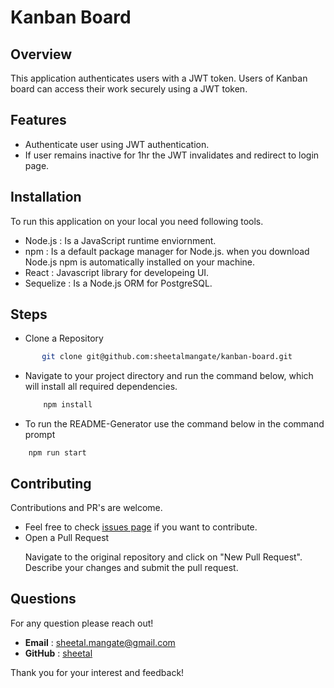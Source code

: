 # Kanban Board

## Overview

This application authenticates users with a JWT token. Users of Kanban board can access their work securely using a JWT token. 

## Features
- Authenticate user using JWT authentication.
- If user remains inactive for 1hr the JWT invalidates and redirect to login page.

## Installation

To run this application on your local you need following tools.

- Node.js : Is a JavaScript runtime enviornment. 
- npm : Is a default package manager for Node.js. when you download Node.js npm is automatically
installed on your machine.
- React : Javascript library for developeing UI.
- Sequelize : Is a Node.js ORM for PostgreSQL.

## Steps

- Clone a Repository
 ```sh
        git clone git@github.com:sheetalmangate/kanban-board.git
 ```

- Navigate to your project directory and run the command below, which will install all required dependencies. 
  ```sh
      npm install
  ```

- To run the README-Generator use the command below in the command prompt
```
    npm run start
```

## Contributing
Contributions and PR's are welcome.

- Feel free to check [issues page](https://github.com/sheetalmangate/kanban-board/issues) if you want to contribute.
- Open a Pull Request 
    <p>Navigate to the original repository and click on "New Pull Request". Describe your changes and submit the pull request.</p>

## Questions
  For any question please reach out!

  - **Email** : [sheetal.mangate@gmail.com](sheetal.mangate@gmail.com)
  - **GitHub** : [sheetal](https://github.com/sheetalmangate) 

Thank you for your interest and feedback!